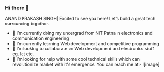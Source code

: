 ### Hi there 👋

ANAND PRAKASH SINGH| Excited to see you here! Let's build a great tech surrounding together.

- 🔭 I’m currently doing my undergrad from NIT Patna in electronics and communication engineering
- 🌱 I’m currently learning Web development and competitive programming
- 👯 I’m looking to collaborate on Web development and electronics stuff eg. Iot etc.
- 🤔 I’m looking for help with some cool technical skills which can revolutionize market with it's emergence.
You can reach me at:-
![image]
